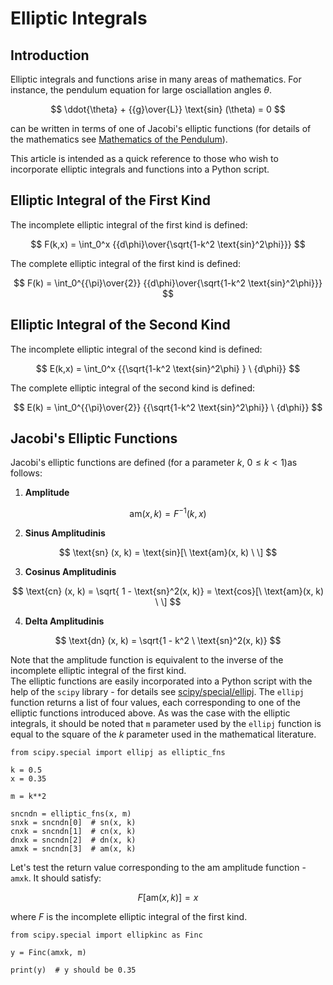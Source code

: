 # Elliptic Integrals

## Introduction

Elliptic integrals and functions arise in many areas of mathematics. For instance, the pendulum equation
for large osciallation angles $\theta$.

$$ \ddot{\theta} + {{g}\over{L}}  \text{sin} (\theta) = 0 $$

can be written in terms of one of Jacobi's elliptic functions (for details of the mathematics see [Mathematics of the Pendulum](http://jgxsoft.com/examples/pendulum.html)).

This article is intended as a quick reference to those who wish to incorporate elliptic integrals and functions into a Python script.

## Elliptic Integral of the First Kind

The incomplete elliptic integral of the first kind is defined:

$$ F(k,x) = \int_0^x {{d\phi}\over{\sqrt{1-k^2 \text{sin}^2\phi}}} $$ 

The complete elliptic integral of the first kind is defined:

$$ F(k) = \int_0^{{\pi}\over{2}} {{d\phi}\over{\sqrt{1-k^2 \text{sin}^2\phi}}} $$ 

## Elliptic Integral of the Second Kind

The incomplete elliptic integral of the second kind is defined:

$$ E(k,x) = \int_0^x {{\sqrt{1-k^2 \text{sin}^2\phi} } \ {d\phi}} $$

The complete elliptic integral of the second kind is defined:

$$ E(k) = \int_0^{{\pi}\over{2}} {{\sqrt{1-k^2 \text{sin}^2\phi}} \ {d\phi}} $$ 


## Jacobi's Elliptic Functions


Jacobi's elliptic functions are defined (for a parameter $k, \ 0 \leq k < 1$)as follows:

1) <b>Amplitude</b>

$$ \text{am}(x,k) = F^{-1}(k,x)  $$

2) <b>Sinus Amplitudinis</b>

$$ \text{sn} (x, k) = \text{sin}[\ \text{am}(x, k) \ \] $$

3) <b>Cosinus Amplitudinis</b>

$$ \text{cn} (x, k) = \sqrt{   1 - \text{sn}^2(x, k)} = \text{cos}[\ \text{am}(x, k) \ \] $$

4) <b>Delta Amplitudinis</b>

$$ \text{dn} (x, k) = \sqrt{1 - k^2 \ \text{sn}^2(x, k)}   $$

Note that the amplitude function is equivalent to the inverse of the incomplete elliptic integral of the first kind.
<br>
The elliptic functions are easily incorporated into a Python script with the help of the ```scipy``` library - for details see
[scipy/special/ellipj](https://docs.scipy.org/doc/scipy/reference/generated/scipy.special.ellipj.html). The ```ellipj``` function returns a
list of four values, each corresponding to one of the elliptic functions introduced above. As was the case with the elliptic integrals, 
it should be noted that ```m``` parameter used by
the ```ellipj``` function is equal to the square of the $k$ parameter used in the mathematical literature.

```
from scipy.special import ellipj as elliptic_fns

k = 0.5
x = 0.35

m = k**2

sncndn = elliptic_fns(x, m)
snxk = sncndn[0]  # sn(x, k)
cnxk = sncndn[1]  # cn(x, k)
dnxk = sncndn[2]  # dn(x, k)
amxk = sncndn[3]  # am(x, k)
```

Let's test the return value corresponding to the $\text{am}$ amplitude function - ```amxk```. It should satisfy:

$$ F[\text{am}(x,k)] = x $$

where $F$ is the incomplete elliptic integral of the first kind.

```
from scipy.special import ellipkinc as Finc

y = Finc(amxk, m)

print(y)  # y should be 0.35
```
